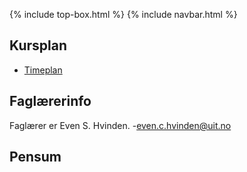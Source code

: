 {% include top-box.html %} <!-- Kode for å inkludere boksen på toppen av siden. Se _config.yml for å gjøre endringer. -->
{% include navbar.html %} <!-- Kode for navigasjonsmeny. Se navbar.html for å gjøre endringer. -->
<!-- Gjør endringer under her -->

## Kursplan
- [Timeplan](timeplan.uit.no)

## Faglærerinfo

Faglærer er Even S. Hvinden. -[even.c.hvinden@uit.no](mailto:even.c.hvinden@uit.no)

## Pensum
